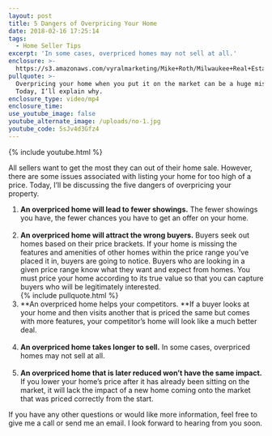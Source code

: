 ```yaml
---
layout: post
title: 5 Dangers of Overpricing Your Home
date: 2018-02-16 17:25:14
tags:
  - Home Seller Tips
excerpt: 'In some cases, overpriced homes may not sell at all.'
enclosure: >-
  https://s3.amazonaws.com/vyralmarketing/Mike+Roth/Milwaukee+Real+Estate-+5+Dangers+of+Overpricing+Your+Home.mp4
pullquote: >-
  Overpricing your home when you put it on the market can be a huge mistake.
  Today, I’ll explain why.
enclosure_type: video/mp4
enclosure_time:
use_youtube_image: false
youtube_alternate_image: /uploads/no-1.jpg
youtube_code: 5sJv4d3Gfz4
---
```


{% include youtube.html %}

All sellers want to get the most they can out of their home sale. However, there are some issues associated with listing your home for too high of a price. Today, I’ll be discussing the five dangers of overpricing your property.

1. **An overpriced home will lead to fewer showings.** The fewer showings you have, the fewer chances you have to get an offer on your home.<br>&nbsp;
2. **An overpriced home will attract the wrong buyers.** Buyers seek out homes based on their price brackets. If your home is missing the features and amenities of other homes within the price range you’ve placed it in, buyers are going to notice. Buyers who are looking in a given price range know what they want and expect from homes. You must price your home according to its true value so that you can capture buyers who will be legitimately interested.<br>{% include pullquote.html %}
3. **An overpriced home helps your competitors.&nbsp;**If a buyer looks at your home and then visits another that is priced the same but comes with more features, your competitor’s home will look like a much better deal.<br>&nbsp;
4. **An overpriced home takes longer to sell.** In some cases, overpriced homes may not sell at all.<br>&nbsp;
5. **An overpriced home that is later reduced won’t have the same impact.** If you lower your home’s price after it has already been sitting on the market, it will lack the impact of a new home coming onto the market that was priced correctly from the start.

If you have any other questions or would like more information, feel free to give me a call or send me an email. I look forward to hearing from you soon.